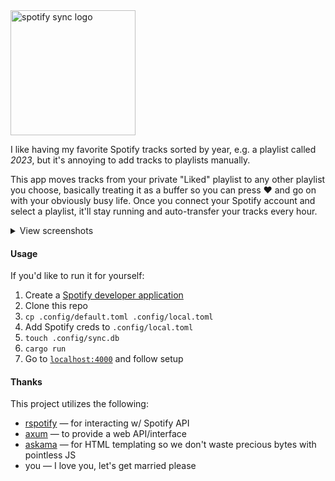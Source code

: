 <img src="https://github.com/zaknesler/spotify-sync/assets/7189795/60f2d659-9ff4-402e-ac64-0df820b0fa8d" alt="spotify sync logo" width="200">

I like having my favorite Spotify tracks sorted by year, e.g. a playlist called *2023*, but it's annoying to add tracks to playlists manually.

This app moves tracks from your private "Liked" playlist to any other playlist you choose, basically treating it as a buffer so you can press ❤️ and go on with your obviously busy life. Once you connect your Spotify account and select a playlist, it'll stay running and auto-transfer your tracks every hour.

<details>
  <summary>View screenshots</summary>
  <img src="https://github.com/zaknesler/spotify-sync/assets/7189795/492fc8fb-89d3-4615-9f51-83f2c803a878" alt="screenshot before configuring watcher" width="400">
  <br>
  <img src="https://github.com/zaknesler/spotify-sync/assets/7189795/62b2c4e3-5862-4af2-9823-186452e0bc42" alt="screenshot after configuring watcher" width="400">
</details>

#### Usage

If you'd like to run it for yourself:

1. Create a [Spotify developer application](https://developer.spotify.com/dashboard)
1. Clone this repo
1. `cp .config/default.toml .config/local.toml`
1. Add Spotify creds to `.config/local.toml`
1. `touch .config/sync.db`
1. `cargo run`
1. Go to [`localhost:4000`](http://localhost:4000) and follow setup

#### Thanks

This project utilizes the following:

- [rspotify](https://github.com/ramsayleung/rspotify) — for interacting w/ Spotify API
- [axum](https://github.com/tokio-rs/axum) — to provide a web API/interface
- [askama](https://github.com/djc/askama) — for HTML templating so we don't waste precious bytes with pointless JS
- you — I love you, let's get married please
